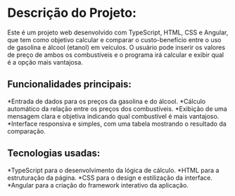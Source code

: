 # Descrição do Projeto:

Este é um projeto web desenvolvido com TypeScript, HTML, CSS e Angular, que tem como objetivo calcular e comparar o custo-benefício entre o uso de gasolina e álcool (etanol) em veículos. O usuário pode inserir os valores de preço de ambos os combustíveis e o programa irá calcular e exibir qual é a opção mais vantajosa.

## Funcionalidades principais:

*Entrada de dados para os preços da gasolina e do álcool.
*Cálculo automático da relação entre os preços dos combustíveis.
*Exibição de uma mensagem clara e objetiva indicando qual combustível é mais vantajoso.
*Interface responsiva e simples, com uma tabela mostrando o resultado da comparação.

## Tecnologias usadas:

*TypeScript para o desenvolvimento da lógica de cálculo.
*HTML para a estruturação da página.
*CSS para o design e estilização da interface.
*Angular para a criação do framework interativo da aplicação.
